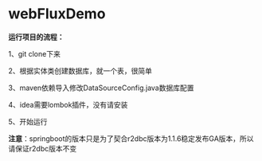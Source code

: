 # webFluxDemo
**运行项目的流程：**

1、git clone下来

2、根据实体类创建数据库，就一个表，很简单

3、maven依赖导入修改DataSourceConfig.java数据库配置

4、idea需要lombok插件，没有请安装

5、开始运行

**注意**：springboot的版本只是为了契合r2dbc版本为1.1.6稳定发布GA版本，所以请保证r2dbc版本不变
